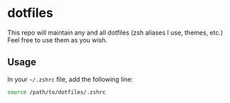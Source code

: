 # dotfiles

This repo will maintain any and all dotfiles (zsh aliases I use, themes, etc.) Feel free to use them as you wish.

## Usage

In your `~/.zshrc` file, add the following line:

```bash
source /path/to/dotfiles/.zshrc
```
